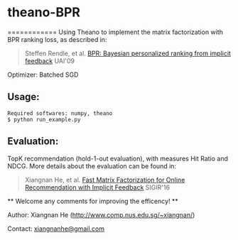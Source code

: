 # theano-BPR
============
Using Theano to implement the matrix factorization with BPR ranking loss, as described in:

> Steffen Rendle, et al. [BPR: Bayesian personalized ranking from implicit feedback](http://arxiv.org/pdf/1205.2618.pdf) UAI'09

Optimizer: Batched SGD

Usage: 
------
    Required softwares: numpy, theano
    $ python run_example.py
    
Evaluation: 
-----------
TopK recommendation (hold-1-out evaluation), with measures Hit Ratio and NDCG.
More details about the evaluation can be found in: 

> Xiangnan He, et al. [Fast Matrix Factorization for Online Recommendation
with Implicit Feedback](http://www.comp.nus.edu.sg/~xiangnan/papers/sigir16-eals-draft.pdf) SIGIR'16

** Welcome any comments for improving the efficency! **

Author: Xiangnan He (http://www.comp.nus.edu.sg/~xiangnan/)

Contact: xiangnanhe@gmail.com
